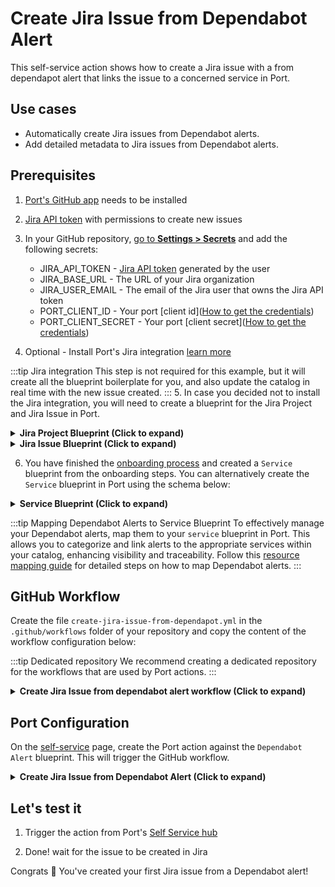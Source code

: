 # Create Jira Issue from Dependabot Alert

This self-service action shows how to create a Jira issue with a from dependapot alert that links the issue to a concerned service in Port.

## Use cases
* Automatically create Jira issues from Dependabot alerts.
* Add detailed metadata to Jira issues from Dependabot alerts.

## Prerequisites

1. [Port's GitHub app](https://github.com/apps/getport-io) needs to be installed
2. [Jira API token](https://support.atlassian.com/atlassian-account/docs/manage-api-tokens-for-your-atlassian-account/) with permissions to create new issues
3. In your GitHub repository, [go to **Settings > Secrets**](https://docs.github.com/en/actions/security-guides/using-secrets-in-github-actions#creating-secrets-for-a-repository) and add the following secrets:
    * JIRA_API_TOKEN - [Jira API token](https://support.atlassian.com/atlassian-account/docs/manage-api-tokens-for-your-atlassian-account) generated by the user
    * JIRA_BASE_URL - The URL of your Jira organization
    * JIRA_USER_EMAIL - The email of the Jira user that owns the Jira API token
    * PORT_CLIENT_ID - Your port [client id]([How to get the credentials](https://docs.getport.io/build-your-software-catalog/sync-data-to-catalog/api/#find-your-port-credentials))
    * PORT_CLIENT_SECRET - Your port [client secret]([How to get the credentials](https://docs.getport.io/build-your-software-catalog/sync-data-to-catalog/api/#find-your-port-credentials))

4. Optional - Install Port's Jira integration [learn more](https://docs.getport.io/build-your-software-catalog/sync-data-to-catalog/project-management/jira/#installation)

:::tip Jira integration
This step is not required for this example, but it will create all the blueprint boilerplate for you, and also update the catalog in real time with the new issue created.
:::
5. In case you decided not to install the Jira integration, you will need to create a blueprint for the Jira Project and Jira Issue in Port.
<details>
<summary><b>Jira Project Blueprint (Click to expand)</b></summary>

```json showLineNumbers
  {
   "identifier": "jiraProject",
   "description": "A Jira project",
   "title": "Jira Project",
   "icon": "Jira",
   "schema": {
      "properties": {
         "url": {
            "title": "Project URL",
            "type": "string",
            "format": "url",
            "description": "URL to the project in Jira"
         },
         "totalIssues": {
            "title": "Total Issues",
            "type": "number",
            "description": "The total number of issues in the project"
         }
      },
      "required": []
   },
   "mirrorProperties": {},
   "calculationProperties": {},
   "aggregationProperties": {},
   "relations": {}
}
```
</details>

<details>
<summary><b>Jira Issue Blueprint (Click to expand)</b></summary>

```json showLineNumbers
  {
   "identifier": "jiraIssue",
   "title": "Jira Issue",
   "icon": "Jira",
   "schema": {
      "properties": {
         "url": {
            "title": "Issue URL",
            "type": "string",
            "format": "url",
            "description": "URL to the issue in Jira"
         },
         "status": {
            "title": "Status",
            "type": "string",
            "description": "The status of the issue"
         },
         "issueType": {
            "title": "Type",
            "type": "string",
            "description": "The type of the issue"
         },
         "components": {
            "title": "Components",
            "type": "array",
            "description": "The components related to this issue"
         },
         "assignee": {
            "title": "Assignee",
            "type": "string",
            "format": "user",
            "description": "The user assigned to the issue"
         },
         "reporter": {
            "title": "Reporter",
            "type": "string",
            "description": "The user that reported to the issue",
            "format": "user"
         },
         "creator": {
            "title": "Creator",
            "type": "string",
            "description": "The user that created to the issue",
            "format": "user"
         },
         "priority": {
            "title": "Priority",
            "type": "string",
            "description": "The priority of the issue"
         },
         "created": {
            "title": "Created At",
            "type": "string",
            "description": "The created datetime of the issue",
            "format": "date-time"
         },
         "updated": {
            "title": "Updated At",
            "type": "string",
            "description": "The updated datetime of the issue",
            "format": "date-time"
         }
      },
      "required": []
   },
   "mirrorProperties": {},
   "calculationProperties": {},
   "aggregationProperties": {},
   "relations": {
      "parentIssue": {
         "title": "Parent Issue",
         "target": "jiraIssue",
         "required": false,
         "many": false
      },
      "project": {
         "title": "Project",
         "description": "The Jira project that contains this issue",
         "target": "jiraProject",
         "required": false,
         "many": false
      },
      "subtasks": {
         "title": "Subtasks",
         "target": "jiraIssue",
         "required": false,
         "many": true
      }
   }
}
```
</details>

6. You have finished the [onboarding process](/quickstart) and created a `Service` blueprint from the onboarding steps. You can alternatively create the `Service` blueprint in Port using the schema below: 

<details>
<summary><b>Service Blueprint (Click to expand)</b></summary>

```json showLineNumbers
{
  "identifier": "service",
  "title": "Service",
  "icon": "Github",
  "schema": {
    "properties": {
      "readme": {
        "title": "README",
        "type": "string",
        "format": "markdown",
        "icon": "Book"
      },
      "url": {
        "title": "URL",
        "format": "url",
        "type": "string",
        "icon": "Link"
      },
      "language": {
        "icon": "Git",
        "type": "string",
        "title": "Language",
        "enum": [
          "GO",
          "Python",
          "Node",
          "React"
        ],
        "enumColors": {
          "GO": "red",
          "Python": "green",
          "Node": "blue",
          "React": "yellow"
        }
      },
      "slack": {
        "icon": "Slack",
        "type": "string",
        "title": "Slack",
        "format": "url"
      },
      "code_owners": {
        "title": "Code owners",
        "description": "This service's code owners",
        "type": "string",
        "icon": "TwoUsers"
      },
      "type": {
        "title": "Type",
        "description": "This service's type",
        "type": "string",
        "enum": [
          "Backend",
          "Frontend",
          "Library"
        ],
        "enumColors": {
          "Backend": "purple",
          "Frontend": "pink",
          "Library": "green"
        },
        "icon": "DefaultProperty"
      },
      "lifecycle": {
        "title": "Lifecycle",
        "type": "string",
        "enum": [
          "Production",
          "Experimental",
          "Deprecated"
        ],
        "enumColors": {
          "Production": "green",
          "Experimental": "yellow",
          "Deprecated": "red"
        },
        "icon": "DefaultProperty"
      },
      "locked_in_prod": {
        "icon": "DefaultProperty",
        "title": "Locked in Prod",
        "type": "boolean",
        "default": false
      },
      "locked_reason_prod": {
        "icon": "DefaultProperty",
        "title": "Locked Reason Prod",
        "type": "string"
      }
    },
    "required": []
  },
  "mirrorProperties": {},
  "calculationProperties": {},
  "aggregationProperties": {},
  "relations": {}
}
```
</details>

:::tip Mapping Dependabot Alerts to Service Blueprint
To effectively manage your Dependabot alerts, map them to your `service` blueprint in Port. This allows you to categorize and link alerts to the appropriate services within your catalog, enhancing visibility and traceability. 
Follow this [resource mapping guide](https://docs.getport.io/build-your-software-catalog/sync-data-to-catalog/git/github/examples/resource-mapping-examples#map-repositories-dependabot-alerts-and-code-scan-alerts) for detailed steps on how to map Dependabot alerts.
:::


## GitHub Workflow

Create the file `create-jira-issue-from-dependapot.yml` in the `.github/workflows` folder of your repository and copy the content of the workflow configuration below:

:::tip Dedicated repository
We recommend creating a dedicated repository for the workflows that are used by Port actions.
:::

<details>
<summary><b> Create Jira Issue from dependabot alert workflow (Click to expand)</b></summary>

```yaml showLineNumbers
name: Create Jira Issue from Dependabot Alert

on:
   workflow_dispatch:
      inputs:
         title:
            required: true
            type: string
         type:
            required: true
            type: string
         project:
            required: true
            type: string
         port_context:
            required: true
            type: string

jobs:
   create-jira-issue:
      runs-on: ubuntu-latest
      steps:
         - name: Checkout code
           uses: actions/checkout@v2

         - name: Login to Jira
           uses: atlassian/gajira-login@v3
           env:
              JIRA_BASE_URL: ${{ secrets.JIRA_BASE_URL }}
              JIRA_USER_EMAIL: ${{ secrets.JIRA_USER_EMAIL }}
              JIRA_API_TOKEN: ${{ secrets.JIRA_API_TOKEN }}

         - name: Inform starting of Jira issue creation
           uses: port-labs/port-github-action@v1
           with:
              clientId: ${{ secrets.PORT_CLIENT_ID }}
              clientSecret: ${{ secrets.PORT_CLIENT_SECRET }}
              operation: PATCH_RUN
              runId: ${{ fromJson(inputs.port_context).run_id }}
              logMessage: "Creating a new Jira issue from Dependabot alert... ⛴️"

         - name: Create Jira issue
           id: create_jira
           uses: atlassian/gajira-create@v3
           with:
              project: ${{ inputs.project }}
              issuetype: ${{ inputs.type }}
              summary: "Dependabot Alert: ${{ inputs.title }}"
              description: |
                 **Severity**: ${{ fromJson(inputs.port_context).entity.properties.severity }}
                 **State**: ${{ fromJson(inputs.port_context).entity.properties.state }}
                 **Package Name**: ${{ fromJson(inputs.port_context).entity.properties.packageName }}
                 **Package Ecosystem**: ${{ fromJson(inputs.port_context).entity.properties.packageEcosystem }}
                 **Manifest Path**: ${{ fromJson(inputs.port_context).entity.properties.manifestPath }}
                 **Scope**: ${{ fromJson(inputs.port_context).entity.properties.scope }}
                 **GHSA ID**: ${{ fromJson(inputs.port_context).entity.properties.ghsaID }}
                 **CVE ID**: ${{ fromJson(inputs.port_context).entity.properties.cveID }}
                 **URL**: ${{ fromJson(inputs.port_context).entity.properties.url }}
                 **References**:
                 ${{ fromJson(inputs.port_context).entity.properties.references | join("\n") }}
              fields: |
                 {
                   "customfield_12345": "${{ fromJson(inputs.port_context).entity.properties.severity }}",
                   "labels": ["port-${{ fromJson(inputs.port_context).entity.identifier }}"]
                 }

         - name: Inform creation of Jira issue
           uses: port-labs/port-github-action@v1
           with:
              clientId: ${{ secrets.PORT_CLIENT_ID }}
              clientSecret: ${{ secrets.PORT_CLIENT_SECRET }}
              operation: PATCH_RUN
              link: ${{ secrets.JIRA_BASE_URL }}/browse/${{ steps.create_jira.outputs.issue }}
              runId: ${{ fromJson(inputs.port_context).run_id }}
              logMessage: |
                 Jira issue created! ✅
                 The issue ID is: ${{ steps.create_jira.outputs.issue }}

```
</details>

## Port Configuration

On the [self-service](https://app.getport.io/self-serve) page, create the Port action against the `Dependabot Alert` blueprint. This will trigger the GitHub workflow.

<details>
<summary><b> Create Jira Issue from Dependabot Alert (Click to expand)</b></summary>

:::tip Modification Required
Make sure to replace `<GITHUB_ORG>` and `<GITHUB_REPO>` with your GitHub organization and repository names respectively
:::

```json showLineNumbers
{
   "identifier": "create_jira_issue_from_dependabot",
   "title": "Create Jira Issue from Dependabot",
   "icon": "Jira",
   "description": "Creates a Jira issue from dependabot.",
   "trigger": {
      "type": "self-service",
      "operation": "DAY-2",
      "userInputs": {
         "properties": {
            "title": {
               "title": "Title",
               "description": "Title of the Jira issue",
               "icon": "Jira",
               "type": "string"
            },
            "type": {
               "title": "Type",
               "description": "Issue type",
               "icon": "Jira",
               "type": "string",
               "default": "Task",
               "enum": [
                  "Task",
                  "Story",
                  "Bug",
                  "Epic"
               ],
               "enumColors": {
                  "Task": "blue",
                  "Story": "green",
                  "Bug": "red",
                  "Epic": "pink"
               }
            },
            "issue": {
               "title": "Issue",
               "description": "The issue will being created",
               "icon": "Jira",
               "type": "string",
               "blueprint": "jiraIssue",
               "format": "entity"
            },
            "project": {
               "title": "Project",
               "description": "The issue will be created on this project",
               "icon": "Jira",
               "type": "string",
               "blueprint": "jiraProject",
               "format": "entity"
            }
         },
         "required": [
            "title",
            "type"
         ],
         "order": [
            "title",
            "type"
         ]
      },
      "blueprintIdentifier": "githubDependabotAlert"
   },
   "invocationMethod": {
      "type": "GITHUB",
      "org": "<GITHUB_ORG>",
      "repo": "<GITHUB_REPO>",
      "workflow": "create-jira-issue-from-dependapot.yml",
      "workflowInputs": {
         "title": "{{.inputs.\"title\"}}",
         "type": "{{.inputs.\"type\"}}",
         "issue": "{{.inputs.\"issue\"}}",
         "project": "{{.inputs.\"project\" | if type == \"array\" then map(.identifier) else .identifier end}}",
         "port_context": {
            "entity": "{{.entity.identifier}}",
            "run_id": "{{.run.id}}"
         }
      },
      "reportWorkflowStatus": true
   },
   "requiredApproval": false,
   "publish": true
}
```
</details>

## Let's test it

1. Trigger the action from Port's [Self Service hub](https://app.getport.io/self-serve)

2. Done! wait for the issue to be created in Jira

Congrats 🎉 You've created your first Jira issue from a Dependabot alert!

